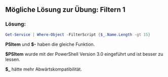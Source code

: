 ## Mögliche Lösung zur Übung: Filtern 1

### Lösung:
```powershell
Get-Service | Where-Object -FilterScript {$_.Name.Length -gt 15}
``` 
**PSItem** und **$-** haben die gleiche Funktion. 

**$PSItem** wurde mit der PowerShell Version 3.0 eingeführt und ist besser zu lessen.

**$_** hätte mehr Abwärtskompatibilität.




